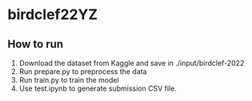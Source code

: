 # birdclef22YZ

## How to run

1. Download the dataset from Kaggle and save in ./input/birdclef-2022
2. Run prepare.py to preprocess the data
3. Run train.py to train the model
4. Use test.ipynb to generate submission CSV file.
